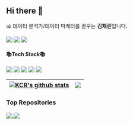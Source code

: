 ## Hi there 👋

<!--
**Kim-Chae-Rin/Kim-Chae-Rin** is a ✨ _special_ ✨ repository because its `README.md` (this file) appears on your GitHub profile.

Here are some ideas to get you started:

- 🔭 I’m currently working on ...
- 🌱 I’m currently learning ...
- 👯 I’m looking to collaborate on ...
- 🤔 I’m looking for help with ...
- 💬 Ask me about ...
- 📫 How to reach me: ...
- 😄 Pronouns: ...
- ⚡ Fun fact: ...
<a href="https://live-4-myself.tistory.com/"><img src="https://img.shields.io/badge/Tistory-000000?style=flat-square&logo=Tistory&logoColor=white"/></a>
<a href="https://live-for-myself.notion.site/4fce5489b3d14875b6c1318c264adb33"><img src="https://img.shields.io/badge/Notion-000000?style=flat-square&logo=Notion&logoColor=white"/></a>
<img src="https://img.shields.io/badge/Mail-405940?style=flat-square&logo=Gmail&logoColor=white"/></a>  
📬 contact : [kcrindata@gmail.com](kcrindata@gmail.com)  
📊 데이터 분석가/데이터 마케터를 꿈꾸는 **김채린**입니다. 
 
<code><img height="30" alt="Python" src="https://cdn.jsdelivr.net/gh/devicons/devicon/icons/python/python-original.svg"></code>
<code><img height="30" alt="HTML" src="https://cdn.jsdelivr.net/gh/devicons/devicon/icons/html5/html5-original-wordmark.svg"></code>
<code><img height="30" alt="JavaScript" src="https://cdn.jsdelivr.net/gh/devicons/devicon/icons/javascript/javascript-original.svg"></code>
<code><img height="30" alt="MySQL" src="https://cdn.jsdelivr.net/gh/devicons/devicon/icons/mysql/mysql-original-wordmark.svg"></code>
<code><img height="30" alt="PostgreSQL" src="https://cdn.jsdelivr.net/gh/devicons/devicon/icons/postgresql/postgresql-original-wordmark.svg"></code>
<code><img height="30" alt="Oracle" src="https://cdn.jsdelivr.net/gh/devicons/devicon/icons/oracle/oracle-original.svg"></code>
<code><img height="30" alt="HTML" src="https://raw.githubusercontent.com/github/explore/80688e429a7d4ef2fca1e82350fe8e3517d3494d/topics/html/html.png"></code>




-->
📊 데이터 분석가/데이터 마케터를 꿈꾸는 **김채린**입니다.  

<a href="kcrindata@gmail.com"><img src="https://img.shields.io/badge/Mail-EA4335?style=flat&logo=Gmail&logoColor=white"/></a>
<a href="https://live-for-myself.notion.site/4fce5489b3d14875b6c1318c264adb33"><img src="https://img.shields.io/badge/Notion-FFFFFF?style=flat&logo=Notion&logoColor=111111"/></a>
<a href="https://live-4-myself.tistory.com/"><img src="https://img.shields.io/badge/Tistory-4B4B77?style=flat&logo=Tistory&logoColor=white"/></a>

#### 📚Tech Stack📚

<img src="https://img.shields.io/badge/Python-3776AB?style=flat&logo=Python&logoColor=white"/>  <img src="https://img.shields.io/badge/MySQL-4479A1?style=flat&logo=MySQL&logoColor=white"/>  <img src="https://img.shields.io/badge/PostgreSQL-4169E1?style=flat&logo=PostgreSQL&logoColor=white"/>  <img src="https://img.shields.io/badge/HTML5-E34F26?style=flat&logo=HTML5&logoColor=white"/>  <img src="https://img.shields.io/badge/JavaScript-F7DF1E?style=flat&logo=JavaScript&logoColor=white"/>



| <a href="https://github.com/Kim-Chae-Rin/github-readme-stats"><img align="center" src="https://github-readme-stats.vercel.app/api?username=Kim-Chae-Rin&show_icons=true&include_all_commits=true&theme=buefy&hide_border=true" alt="KCR's github stats" /></a> | <a href="https://github.com/Kim-Chae-Rin/github-readme-stats"><img align="center" src="https://github-readme-stats.vercel.app/api/top-langs/?username=Kim-Chae-Rin&theme=buefy&hide_border=true&hide=jupyter%20notebook&langs_count=5" /></a> |
| ------------- | ------------- |

<h3> Top Repositories </h3>

<a href="https://github.com/Kim-Chae-Rin/Coding_Test_Practice">
  <img align="center" src="https://github-readme-stats.vercel.app/api/pin/?username=Kim-Chae-Rin&repo=Coding_Test_Practice&theme=buefy" />
</a>
<a href="https://github.com/Kim-Chae-Rin/Python-Plotly">
  <img align="center" src="https://github-readme-stats.vercel.app/api/pin/?username=Kim-Chae-Rin&repo=Python-Plotly&theme=buefy&hide=jupyter%20notebook" />
</a>
